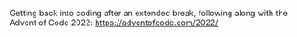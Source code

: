 Getting back into coding after an extended break, following along with the
Advent of Code 2022: https://adventofcode.com/2022/
